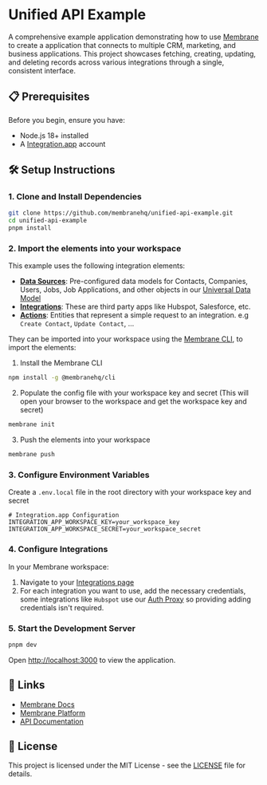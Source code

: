 # Unified API Example

A comprehensive example application demonstrating how to use [Membrane](https://integration.app/) to create a application that connects to multiple CRM, marketing, and business applications. This project showcases fetching, creating, updating, and deleting records across various integrations through a single, consistent interface.

## 📋 Prerequisites

Before you begin, ensure you have:

- Node.js 18+ installed
- A [Integration.app](https://integration.app/) account

## 🛠️ Setup Instructions

### 1. Clone and Install Dependencies

```bash
git clone https://github.com/membranehq/unified-api-example.git
cd unified-api-example
pnpm install
```

### 2. Import the elements into your workspace

This example uses the following integration elements:

- **[Data Sources](https://docs.integration.app/docs/data-sources#/)**: Pre-configured data models for Contacts, Companies, Users, Jobs, Job Applications, and other objects in our [Universal Data Model](https://docs.integration.app/docs/universal-data-models#/)
- **[Integrations](https://docs.integration.app/docs/external-apps#/)**: These are third party apps like Hubspot, Salesforce, etc.
- **[Actions](https://docs.integration.app/docs/actions#/)**: Entities that represent a simple request to an integration. e.g `Create Contact`, `Update Contact`, ...

They can be imported into your workspace using the [Membrane CLI](https://www.npmjs.com/package/@membranehq/cli), to import the elements:

1. Install the Membrane CLI

```bash
npm install -g @membranehq/cli
```

2. Populate the config file with your workspace key and secret (This will open your browser to the workspace and get the workspace key and secret)

```bash
membrane init
```

3. Push the elements into your workspace

```bash
membrane push
```

### 3. Configure Environment Variables

Create a `.env.local` file in the root directory with your workspace key and secret

```env
# Integration.app Configuration
INTEGRATION_APP_WORKSPACE_KEY=your_workspace_key
INTEGRATION_APP_WORKSPACE_SECRET=your_workspace_secret
```

### 4. Configure Integrations

In your Membrane workspace:

1. Navigate to your [Integrations page](https://console.integration.app/w/0/external-apps/integrations)
2. For each integration you want to use, add the necessary credentials, some integrations like `Hubspot` use our [Auth Proxy](https://docs.integration.app/docs/auth-proxy#/) so providing adding credentials isn't required.

### 5. Start the Development Server

```bash
pnpm dev
```

Open [http://localhost:3000](http://localhost:3000) to view the application.

## 🔗 Links

- [Membrane Docs](https://docs.integration.app/)
- [Membrane Platform](https://integration.app/)
- [API Documentation](https://docs.integration.app/docs/api)

## 📄 License

This project is licensed under the MIT License - see the [LICENSE](LICENSE) file for details.
